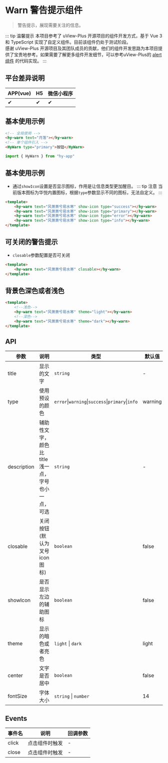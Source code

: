 # Warn 警告提示组件
> 警告提示，展现需要关注的信息。

::: tip 温馨提示
本项目参考了 uView-Plus 开源项目的组件开发方式，基于 Vue 3 和 TypeScript 实现了自定义组件。目前该组件仍处于测试阶段。<br>
感谢 uView-Plus 开源项目及其团队成员的贡献，他们的组件开发思路为本项目提供了宝贵地参考。如果需要了解更多组件开发细节，可以参考uView-Plus的 [alert组件](https://uiadmin.net/uview-plus/components/alert.html) 的代码实现。
:::

## 平台差异说明

| APP(vue) | H5 | 微信小程序 |
|-----|----|-------|
| ✔   | ✔  | ✔     |

## 基本使用示例

```html
<!-- 全局使用 -->
<hy-warn text="月落"></hy-warn>
<!-- 单个组件引入 -->
<HyWarn type="primary">按钮</HyWarn>
```
```ts
import { HyWarn } from "hy-app"
```

## 基本使用示例
- 通过`showIcon`设置是否显示图标，作用是让信息类型更加醒目。
::: tip 注意 
当前版本图标为华悦内置图标，根据`type`参数显示不同的图标，无法自定义。
:::
```html
<template>
    <hy-warn text="风萧萧兮易水寒" show-icon type="success"></hy-warn>
    <hy-warn text="风萧萧兮易水寒" show-icon type="primary"></hy-warn>
    <hy-warn text="风萧萧兮易水寒" show-icon type="error"></hy-warn>
    <hy-warn text="风萧萧兮易水寒" show-icon type="info"></hy-warn>
</template>
```

## 可关闭的警告提示
- `closable`参数配置是否可关闭
```html
<template>
    <hy-warn text="风萧萧兮易水寒" closable></hy-warn>
</template>
```

## 背景色深色或者浅色

```html
<template>
    <!--浅色-->
    <hy-warn text="风萧萧兮易水寒" theme="light"></hy-warn>
    <!--深色-->
    <hy-warn text="风萧萧兮易水寒" theme="dark"></hy-warn>
</template>
```

## API

| 参数          | 说明                          | 类型                                               | 默认值     |
|-------------|-----------------------------|--------------------------------------------------|---------|
| title       | 显示的文字                       | `string`                                         | -       |
| type        | 使用预设的颜色                     | `error`\|`warning`\|`success`\|`primary`\|`info` | warning |
| description | 辅助性文字，颜色比title浅一点，字号也小一点，可选 | `string`                                         | -       |
| closable    | 关闭按钮(默认为叉号icon图标)           | `boolean`                                        | false   |
| showIcon    | 是否显示左边的辅助图标                 | `boolean`                                        | false   |
| theme       | 显示的暗色或者亮色                   | `light` \| `dark`                                | light   |
| center      | 文字是否居中                      | `boolean`                                        | false   |
| fontSize    | 字体大小                        | `string` \| `number`                             | 14      |

## Events

| 事件名   | 说明      | 回调参数 |
|-------|---------|------|
| click | 点击组件时触发 | -    |
| close | 点击组件时触发 | -    |


<demo-model url="pages/components/warn/warn"></demo-model>
